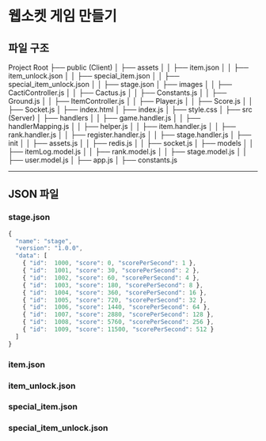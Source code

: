 # 웹소켓 게임 만들기

## 파일 구조
Project Root
├── public (Client)
│   ├── assets
│   │   ├── item.json
│   │   ├── item_unlock.json
│   │   ├── special_item.json
│   │   ├── special_item_unlock.json
│   │   ├── stage.json
│   ├── images
│   │   ├── CactiController.js
│   │   ├── Cactus.js
│   │   ├── Constants.js
│   │   ├── Ground.js
│   │   ├── ItemController.js
│   │   ├── Player.js
│   │   ├── Score.js
│   │   ├── Socket.js
│   ├── index.html
│   ├── index.js
│   ├── style.css
│
├── src (Server)
│   ├── handlers
│   │   ├── game.handler.js
│   │   ├── handlerMapping.js
│   │   ├── helper.js
│   │   ├── item.handler.js
│   │   ├── rank.handler.js
│   │   ├── register.handler.js
│   │   ├── stage.handler.js
│   ├── init
│   │   ├── assets.js
│   │   ├── redis.js
│   │   ├── socket.js
│   ├── models
│   │   ├── itemLog.model.js
│   │   ├── rank.model.js
│   │   ├── stage.model.js
│   │   ├── user.model.js
│   ├── app.js
│   ├── constants.js

---------------------------------------

## JSON 파일 

### stage.json
```js
{
  "name": "stage",
  "version": "1.0.0",
  "data": [
    { "id":  1000, "score": 0, "scorePerSecond": 1 },
    { "id":  1001, "score": 30, "scorePerSecond": 2 },
    { "id":  1002, "score": 60, "scorePerSecond": 4 },
    { "id":  1003, "score": 180, "scorePerSecond": 8 },
    { "id":  1004, "score": 360, "scorePerSecond": 16 },
    { "id":  1005, "score": 720, "scorePerSecond": 32 },
    { "id":  1006, "score": 1440, "scorePerSecond": 64 },
    { "id":  1007, "score": 2880, "scorePerSecond": 128 },
    { "id":  1008, "score": 5760, "scorePerSecond": 256 },
    { "id":  1009, "score": 11500, "scorePerSecond": 512 }
  ]
}
```

### item.json

### item_unlock.json

### special_item.json

### special_item_unlock.json